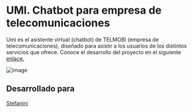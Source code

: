 # UMI. Chatbot para empresa de telecomunicaciones 

Umi es el asistente virtual (chatbot) de TELMOBI (empresa de telecomunicaciones), diseñado para asistir a los usuarios de los distintos servicios que ofrece. Conoce el desarrollo del proyecto en el siguiente [enlace.](https://sites.google.com/s/1RqyEge4K7MqyQCKk5Dl2mbLgE3iXCeEW/p/1EhpT_wc8pCRZzC98tYW2vbfU0oFQfN5F/edit?authuser=1)

![image](https://user-images.githubusercontent.com/39386083/49196862-44af3100-f352-11e8-9dec-f4935b2feb4b.png)

## Desarrollado para 

[Stefanini](https://stefanini.com/es/)
